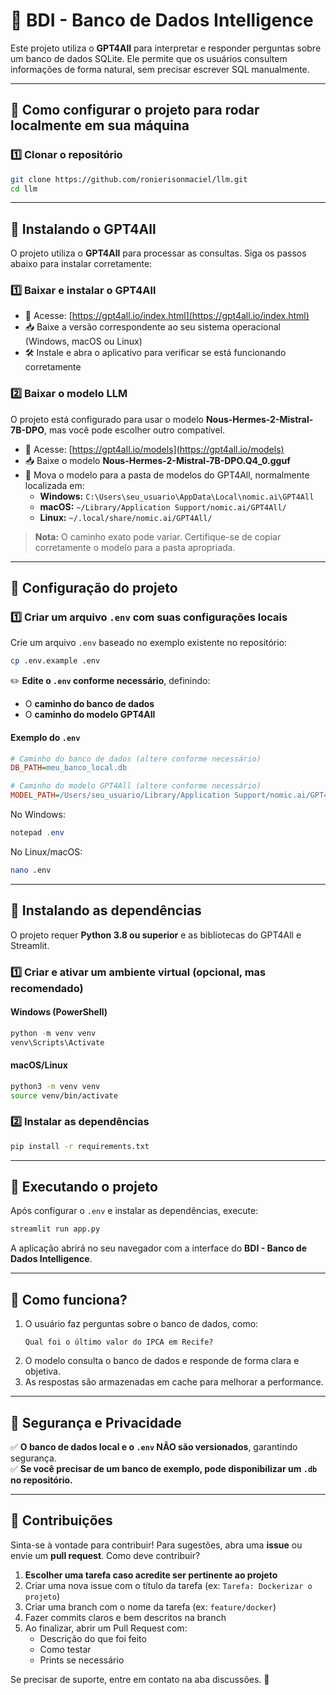 # 🏦 BDI - Banco de Dados Intelligence

Este projeto utiliza o **GPT4All** para interpretar e responder perguntas sobre um banco de dados SQLite. Ele permite que os usuários consultem informações de forma natural, sem precisar escrever SQL manualmente.

---

## **📌 Como configurar o projeto para rodar localmente em sua máquina**

### **1️⃣ Clonar o repositório**
```bash
git clone https://github.com/ronierisonmaciel/llm.git
cd llm
```

---

## **📌 Instalando o GPT4All**
O projeto utiliza o **GPT4All** para processar as consultas. Siga os passos abaixo para instalar corretamente:

### **1️⃣ Baixar e instalar o GPT4All**
- 🔗 Acesse: [https://gpt4all.io/index.html](https://gpt4all.io/index.html)
- 📥 Baixe a versão correspondente ao seu sistema operacional (Windows, macOS ou Linux)
- 🛠 Instale e abra o aplicativo para verificar se está funcionando corretamente

### **2️⃣ Baixar o modelo LLM**
O projeto está configurado para usar o modelo **Nous-Hermes-2-Mistral-7B-DPO**, mas você pode escolher outro compatível.
- 🔗 Acesse: [https://gpt4all.io/models](https://gpt4all.io/models)
- 📥 Baixe o modelo **Nous-Hermes-2-Mistral-7B-DPO.Q4_0.gguf**
- 🔀 Mova o modelo para a pasta de modelos do GPT4All, normalmente localizada em:
  - **Windows:** `C:\Users\seu_usuario\AppData\Local\nomic.ai\GPT4All`
  - **macOS:** `~/Library/Application Support/nomic.ai/GPT4All/`
  - **Linux:** `~/.local/share/nomic.ai/GPT4All/`

> **Nota:** O caminho exato pode variar. Certifique-se de copiar corretamente o modelo para a pasta apropriada.

---

## **📌 Configuração do projeto**

### **1️⃣ Criar um arquivo `.env` com suas configurações locais**
Crie um arquivo `.env` baseado no exemplo existente no repositório:
```bash
cp .env.example .env
```

✏️ **Edite o `.env` conforme necessário**, definindo:
- O **caminho do banco de dados**
- O **caminho do modelo GPT4All**

#### **Exemplo do `.env`**
```ini
# Caminho do banco de dados (altere conforme necessário)
DB_PATH=meu_banco_local.db

# Caminho do modelo GPT4All (altere conforme necessário)
MODEL_PATH=/Users/seu_usuario/Library/Application Support/nomic.ai/GPT4All/Nous-Hermes-2-Mistral-7B-DPO.Q4_0.gguf
```

No Windows:
```powershell
notepad .env
```
No Linux/macOS:
```bash
nano .env
```

---

## **📌 Instalando as dependências**
O projeto requer **Python 3.8 ou superior** e as bibliotecas do GPT4All e Streamlit.

### **1️⃣ Criar e ativar um ambiente virtual (opcional, mas recomendado)**
#### **Windows (PowerShell)**
```powershell
python -m venv venv
venv\Scripts\Activate
```

#### **macOS/Linux**
```bash
python3 -m venv venv
source venv/bin/activate
```

### **2️⃣ Instalar as dependências**
```bash
pip install -r requirements.txt
```

---

## **📌 Executando o projeto**
Após configurar o `.env` e instalar as dependências, execute:

```bash
streamlit run app.py
```

A aplicação abrirá no seu navegador com a interface do **BDI - Banco de Dados Intelligence**.

---

## **📌 Como funciona?**
1. O usuário faz perguntas sobre o banco de dados, como:
   ```
   Qual foi o último valor do IPCA em Recife?
   ```
2. O modelo consulta o banco de dados e responde de forma clara e objetiva.
3. As respostas são armazenadas em cache para melhorar a performance.

---

## **📌 Segurança e Privacidade**
✅ **O banco de dados local e o `.env` NÃO são versionados**, garantindo segurança.  
✅ **Se você precisar de um banco de exemplo, pode disponibilizar um `.db` no repositório.**  

---

## **📌 Contribuições**
Sinta-se à vontade para contribuir! Para sugestões, abra uma **issue** ou envie um **pull request**. Como deve contribuir?

1. **Escolher uma tarefa caso acredite ser pertinente ao projeto**
2. Criar uma nova issue com o título da tarefa (ex: `Tarefa: Dockerizar o projeto`)
3. Criar uma branch com o nome da tarefa (ex: `feature/docker`)
4. Fazer commits claros e bem descritos na branch
5. Ao finalizar, abrir um Pull Request com:
   - Descrição do que foi feito
   - Como testar
   - Prints se necessário

Se precisar de suporte, entre em contato na aba discussões. 🐧
